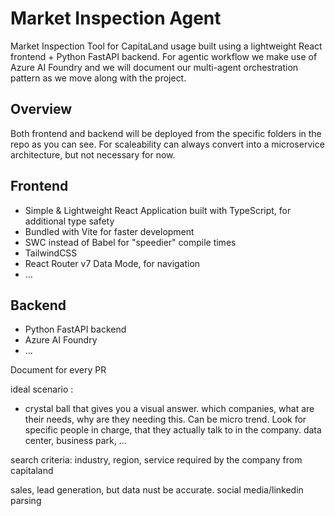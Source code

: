 # Market Inspection Agent

Market Inspection Tool for CapitaLand usage built using a lightweight React frontend + Python FastAPI backend.
For agentic workflow we make use of Azure AI Foundry and we will document our multi-agent orchestration
pattern as we move along with the project.

## Overview

Both frontend and backend will be deployed from the specific folders in the repo as you can see. For scaleability
can always convert into a microservice architecture, but not necessary for now.

## Frontend

- Simple & Lightweight React Application built with TypeScript, for additional type safety
- Bundled with Vite for faster development
- SWC instead of Babel for "speedier" compile times
- TailwindCSS
- React Router v7 Data Mode, for navigation
- ...

## Backend

- Python FastAPI backend
- Azure AI Foundry
- ...

Document for every PR

ideal scenario :

- crystal ball that gives you a visual answer. which companies, what are their needs, why are they needing this. Can be micro trend. Look for specific people in charge, that they actually talk to in the company. data center, business park, ...

search criteria: industry, region, service required by the company from capitaland

sales, lead generation, but data nust be accurate. social media/linkedin parsing
